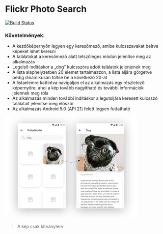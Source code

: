 # Flickr Photo Search

[![Build Status](https://app.bitrise.io/app/9fb9c3d8e513a1e7/status.svg?token=TLNlhodjG5Oi0PNwNRa8Sg&branch=development)](https://app.bitrise.io/app/9fb9c3d8e513a1e7)

### Követelmények:

- A kezdőképernyőn legyen egy keresőmező, amibe kulcsszavakat beírva képeket lehet keresni
- A találatokat a keresőmező alatt tetszőleges módon jelenítse meg az alkalmazás
- Legelső indításkor a „dog” kulcsszóra adott találatok jelenjenek meg
- A lista alaphelyzetben 20 elemet tartalmazzon, a lista aljára görgetve pedig dinamikusan töltse be a következő 20-at
- A listaelemre kattintva navigáljon el az alkalmazás egy részletező képernyőre, ahol a kép tovább nagyítható és további információk jelennek meg róla
- Az alkalmazás minden további indításkor a legutoljára keresett kulcsszó találatait jelenítse meg először
- Az alkalmazás Android 5.0 (API 21) felett legyen futtatható

![Example image](/docs/example.png)
> A kép csak látványterv
